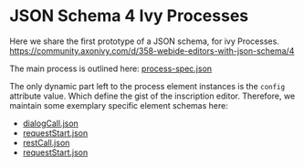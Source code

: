 # JSON Schema 4 Ivy Processes

Here we share the first prototype of a JSON schema, for ivy Processes.
https://community.axonivy.com/d/358-webide-editors-with-json-schema/4

The main process is outlined here: [process-spec.json](process-spec.json)

The only dynamic part left to the process element instances is 
the `config` attribute value. Which define the gist of the inscription
editor. Therefore, we maintain some exemplary specific element schemas here:

- [dialogCall.json](confing-dialogCall.json)
- [requestStart.json](confing-requestStart.json)
- [restCall.json](confing-restCall.json)
- [requestStart.json](confing-requestStart.json)


